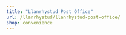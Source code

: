 ```yaml
---
title: "Llanrhystud Post Office"
url: /llanrhystud/llanrhystud-post-office/
shop: convenience
---
```

